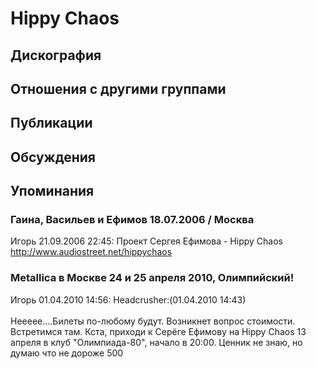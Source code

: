 # Hippy Chaos



## Дискография


## Отношения с другими группами


## Публикации


## Обсуждения


## Упоминания

### Гаина, Васильев и Ефимов 18.07.2006 / Москва

Игорь 21.09.2006 22:45:
Проект Сергея Ефимова - Hippy Chaos<BR><A HREF="http://www.audiostreet.net/hippychaos" TARGET="_blank">http://www.audiostreet.net/hippychaos</A>

### Metallica в Москве 24 и 25 апреля 2010, Олимпийский!

Игорь 01.04.2010 14:56:
Headcrusher:(01.04.2010 14:43)<BR><BR>Неееее....Билеты по-любому будут. Возникнет вопрос стоимости. Встретимся там. Кста, приходи к Серёге Ефимову на Hippy Chaos 13 апреля в клуб "Олимпиада-80", начало в 20:00. Ценник не знаю, но думаю что не дороже 500

